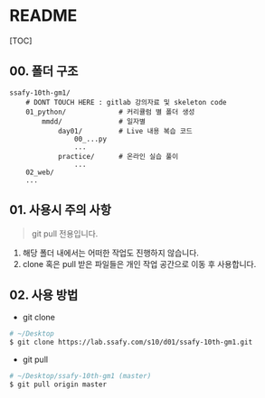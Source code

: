 # README

[TOC]

## 00. 폴더 구조

```plaintext
ssafy-10th-gm1/
    # DONT TOUCH HERE : gitlab 강의자료 및 skeleton code
    01_python/             # 커리큘럼 별 폴더 생성
        mmdd/              # 일자별 
            day01/         # Live 내용 복습 코드 
                00_...py
                ...
            practice/      # 온라인 실습 풀이 
                ...
    02_web/
    ...
```

## 01. 사용시 주의 사항

> git pull 전용입니다.

1. 해당 폴더 내에서는 어떠한 작업도 진행하지 않습니다.
2. clone 혹은 pull 받은 파일들은 개인 작업 공간으로 이동 후 사용합니다.

## 02. 사용 방법

- git clone 

```bash
# ~/Desktop
$ git clone https://lab.ssafy.com/s10/d01/ssafy-10th-gm1.git
```

- git pull

```bash
# ~/Desktop/ssafy-10th-gm1 (master)
$ git pull origin master
```
